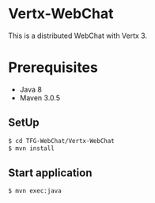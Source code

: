 # Vertx-WebChat

This is a distributed WebChat with Vertx 3.

# Prerequisites

* Java 8
* Maven 3.0.5

## SetUp

```sh
$ cd TFG-WebChat/Vertx-WebChat
$ mvn install
```

## Start application

```sh
$ mvn exec:java
```
